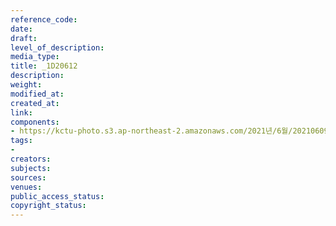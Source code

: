 ```yaml
---
reference_code: 
date: 
draft: 
level_of_description: 
media_type: 
title: _1D20612
description: 
weight: 
modified_at: 
created_at: 
link: 
components:
- https://kctu-photo.s3.ap-northeast-2.amazonaws.com/2021년/6월/20210609_산재사망+노동자+추모분향소+및+농성장+설치/_1D20612.jpg
tags:
- 
creators: 
subjects: 
sources: 
venues: 
public_access_status: 
copyright_status: 
---
```

